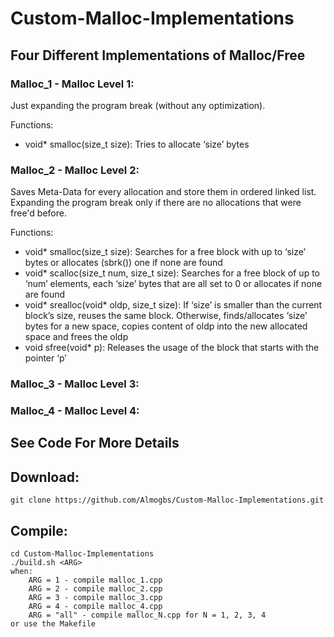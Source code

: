 # Custom-Malloc-Implementations

## Four Different Implementations of Malloc/Free

### Malloc_1 - Malloc Level 1:
Just expanding the program break (without any optimization).

Functions:
- void* smalloc(size_t size): Tries to allocate ‘size’ bytes

### Malloc_2 - Malloc Level 2:
Saves Meta-Data for every allocation and store them in ordered linked list.
Expanding the program break only if there are no allocations that were free'd before.

Functions:
- void* smalloc(size_t size): Searches for a free block with up to ‘size’ bytes 
        or allocates (sbrk()) one if none are found
- void* scalloc(size_t num, size_t size): Searches for a free block of up to ‘num’ elements,
        each ‘size’ bytes that are all set to 0 or allocates if none are found
- void* srealloc(void* oldp, size_t size): If ‘size’ is smaller than the current block’s size,
        reuses the same block. Otherwise, finds/allocates ‘size’ bytes for a new space, copies
        content of oldp into the new allocated space and frees the oldp
- void sfree(void* p): Releases the usage of the block that starts with the pointer ‘p’
### Malloc_3 - Malloc Level 3:
### Malloc_4 - Malloc Level 4:
## See Code For More Details

## Download:
    git clone https://github.com/Almogbs/Custom-Malloc-Implementations.git

## Compile:
    cd Custom-Malloc-Implementations
    ./build.sh <ARG>
    when:
        ARG = 1 - compile malloc_1.cpp
        ARG = 2 - compile malloc_2.cpp
        ARG = 3 - compile malloc_3.cpp
        ARG = 4 - compile malloc_4.cpp
        ARG = "all" - compile malloc_N.cpp for N = 1, 2, 3, 4
    or use the Makefile
